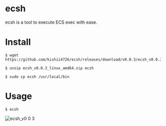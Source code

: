 # ecsh
ecsh is a tool to execute ECS exec with ease.

# Install
```
$ wget https://github.com/kishii4726/ecsh/releases/download/v0.0.3/ecsh_v0.0.3_linux_amd64.zip

$ unzip ecsh_v0.0.3_linux_amd64.zip ecsh

$ sudo cp ecsh /usr/local/bin
```

# Usage
```
$ ecsh
```

![ecsh_v0 0 3](https://user-images.githubusercontent.com/46281949/172049436-2c3eb70a-6b5c-4ffd-bc55-372d3a06bfed.gif)
